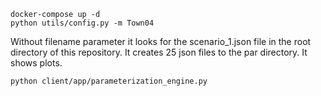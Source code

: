 
```
docker-compose up -d
python utils/config.py -m Town04

```

Without filename parameter it looks for the scenario_1.json file in the root directory of this repository.
It creates 25 json files to the par directory. It shows plots.
```
python client/app/parameterization_engine.py 
```

